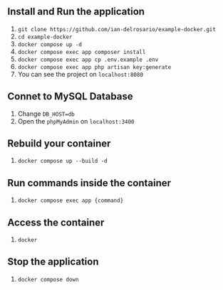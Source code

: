## Install and Run the application

1. ```git clone https://github.com/ian-delrosario/example-docker.git```
2. ```cd example-docker```
3. ```docker compose up -d```
4. ```docker compose exec app composer install```
5. ```docker compose exec app cp .env.example .env```
6. ```docker compose exec app php artisan key:generate```
7. You can see the project on ```localhost:8080```


## Connet to MySQL Database

1. Change ```DB_HOST=db```
2. Open the ```phpMyAdmin``` on ```localhost:3400```


## Rebuild your container

1. ```docker compose up --build -d``` 


## Run commands inside the container

1. ```docker compose exec app {command}``` 

## Access the container

1. ```docker ```


## Stop the application

1. ```docker compose down ```
